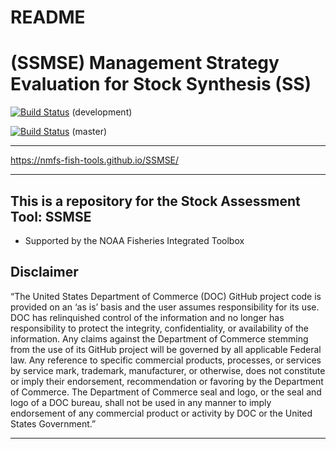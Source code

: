 # README

# (SSMSE) Management Strategy Evaluation for Stock Synthesis (SS)

[![Build Status](https://travis-ci.org/nmfs-fish-tools/SSMSE.svg?branch=development)](https://travis-ci.org/nmfs-fish-tools/SSMSE) (development)

[![Build Status](https://travis-ci.org/nmfs-fish-tools/SSMSE.svg?branch=master)](https://travis-ci.org/nmfs-fish-tools/SSMSE) (master)

**************

https://nmfs-fish-tools.github.io/SSMSE/


**************

## This is a repository for the Stock Assessment Tool: SSMSE
- Supported by the NOAA Fisheries Integrated Toolbox


## Disclaimer

“The United States Department of Commerce (DOC) GitHub project code is provided on an ‘as is’ basis and the user assumes responsibility for its use. DOC has relinquished control of the information and no longer has responsibility to protect the integrity, confidentiality, or availability of the information. Any claims against the Department of Commerce stemming from the use of its GitHub project will be governed by all applicable Federal law. Any reference to specific commercial products, processes, or services by service mark, trademark, manufacturer, or otherwise, does not constitute or imply their endorsement, recommendation or favoring by the Department of Commerce. The Department of Commerce seal and logo, or the seal and logo of a DOC bureau, shall not be used in any manner to imply endorsement of any commercial product or activity by DOC or the United States Government.”

<!-- - This project code is made available through GitHub but is managed by NOAA at
 https://vlab.ncep.noaa.gov/redmine/projects/integrated-fisheries-toolbox/files -->

***** *******
